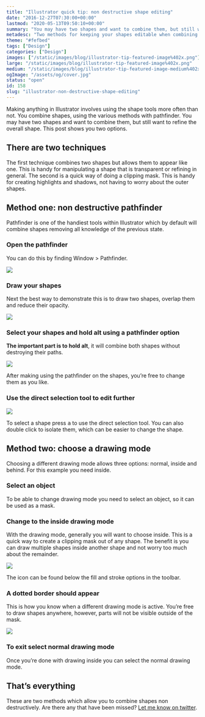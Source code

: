 ```yaml
---
title: "Illustrator quick tip: non destructive shape editing"
date: "2016-12-27T07:30:00+00:00"
lastmod: "2020-05-13T09:50:10+00:00"
summary: "You may have two shapes and want to combine them, but still want to refine the overall shape or save it for later. This post shows you two options."
metadesc: "Two methods for keeping your shapes editable when combining them. One method uses pathfinder the other uses drawing modes."
theme: "#fefbed"
tags: ["Design"]
categories: ["Design"]
images: ["/static/images/blog/illustrator-tip-featured-image%402x.png"]
large: "/static/images/blog/illustrator-tip-featured-image%402x.png"
medium: "/static/images/blog/illustrator-tip-featured-image-medium%402x.png"
ogImage: "/assets/og/cover.jpg"
status: "open"
id: 158
slug: "illustrator-non-destructive-shape-editing"
---
```


Making anything in Illustrator involves using the shape tools more often than not. You combine shapes, using the various methods with pathfinder. You may have two shapes and want to combine them, but still want to refine the overall shape. This post shows you two options.

## There are two techniques
The first technique combines two shapes but allows them to appear like one. This is handy for manipulating a shape that is transparent or refining in general. The second is a quick way of doing a clipping mask. This is handy for creating highlights and shadows, not having to worry about the outer shapes.

## Method one: non destructive pathfinder
Pathfinder is one of the handiest tools within Illustrator which by default will combine shapes removing all knowledge of the previous state. 

### Open the pathfinder
You can do this by finding Window > Pathfinder.

<Image src="/static/images/blog/non-destructive-pathfinder@2x.png" width={738} height={492} />

### Draw your shapes
Next the best way to demonstrate this is to draw two shapes, overlap them and reduce their opacity.

<Image src="/static/images/blog/non-destructive-opacity-shapes@2x.png" width={738} height={492} />

### Select your shapes and hold alt using a pathfinder option
**The important part is to hold alt**, it will combine both shapes without destroying their paths.

<Image src="/static/images/blog/non-destructive-combined-shapes@2x.png" width={738} height={492} />

After making using the pathfinder on the shapes, you’re free to change them as you like. 

### Use the direct selection tool to edit further
<Image src="/static/images/blog/non-destructive-move-shapes.gif" />

To select a shape press <kbd>a</kbd> to use the direct selection tool. You can also double click to isolate them, which can be easier to change the shape.

## Method two: choose a drawing mode
Choosing a different drawing mode allows three options: normal, inside and behind. For this example you need inside.

### Select an object
To be able to change drawing mode you need to select an object, so it can be used as a mask.

### Change to the inside drawing mode
With the drawing mode, generally you will want to choose inside. This is a quick way to create a clipping mask out of any shape. The benefit is you can draw multiple shapes inside another shape and not worry too much about the remainder.

<Image src="/static/images/blog/non-destructive-toolbar@2x.png" width={738} height={492} />

The icon can be found below the fill and stroke options in the toolbar.

### A dotted border should appear
This is how you know when a different drawing mode is active. You’re free to draw shapes anywhere, however, parts will not be visible outside of the mask. 

<Image src="/static/images/blog/non-destructive-drawing-inside@2x.png" width={738} height={492} />

### To exit select normal drawing mode
Once you’re done with drawing inside you can select the normal drawing mode.

## That’s everything
These are two methods which allow you to combine shapes non destructively. Are there any that have been missed? [Let me know on twitter](https://twitter.com/irsteve).